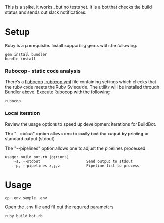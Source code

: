 This is a spike, it works.. but no tests yet. 
It is a bot that checks the build status and sends out slack notifications.

# Setup
Ruby is a prerequisite. Install supporting gems with the following:

```
gem install bundler
bundle install
```

### Rubocop - static code analysis
There’s a [Rubocop](https://rubocop.readthedocs.io)
[.rubocop.yml](.rubocop.yml) file containing settings which checks
that the ruby code meets the [Ruby
Syleguide](https://github.com/bbatsov/ruby-style-guide). The utility
will be installed through Bundler above. Execute Rubocop with the following:

```
rubocop
```
### Local iteration 

Review the usage options to speed up development iterations for
BuildBot.

The "--stdout" option allows one to easily test the output by printing
to standard output (stdout).

The "--pipelines" option allows one to adjust the pipelines processed.

```
Usage: build_bot.rb [options]
    -s, --stdout                     Send output to stdout
    -p, --pipelines x,y,z            Pipeline list to process

```
# Usage
```
cp .env.sample .env
```
Open the .env file and fill out the required parameters

```
ruby build_bot.rb

```
